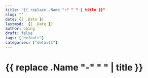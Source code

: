```yaml
---
title: "{{ replace .Name "-" " " | title }}"
slug: ""
date: {{ .Date }}
lastmod:  {{ .Date }}
author: bbing
draft: false
tags: ["default"]
categories: ["default"]
---
```


# {{ replace .Name "-" " " | title }}
